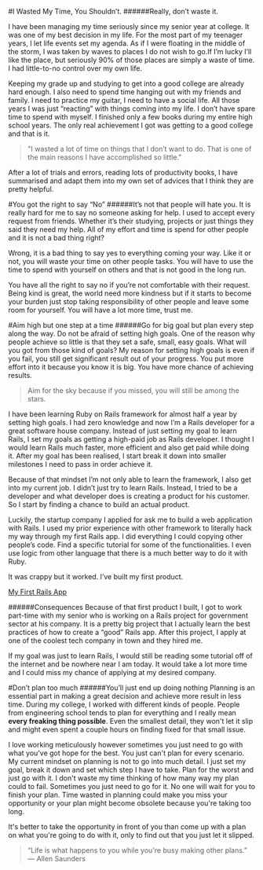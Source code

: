 #I Wasted My Time, You Shouldn’t.
######Really, don’t waste it.

I have been managing my time seriously since my senior year at college. It was one of my best decision in my life.
For the most part of my teenager years, I let life events set my agenda. As if I were floating in the middle of the storm, I was taken by waves to places I do not wish to go.If I’m lucky I’ll like the place, but  seriously 90% of those places are simply a waste of time. I had little-to-no control over my own life. 

Keeping my grade up and studying to get into a good college are already hard enough. I also need to spend time hanging out with my friends and family. I need to practice my guitar, I need to have a social life. All those years I was just “reacting” with things coming into my life. I don’t have spare time to spend with myself. I finished only a few books during my entire high school years. The only real achievement I got was getting to a good college and that is it.

>"I wasted a lot of time on things that I don’t want to do. That is one of the main reasons I have accomplished so little." 

After a lot of trials and errors, reading lots of productivity books, I have summarised and adapt them into my own set of advices that I think they are pretty helpful.

#You got the right to say “No”
######It’s not that people will hate you.
It is really hard for me to say no someone asking for help. I used to accept every request from friends. Whether it’s their studying, projects or just things they said they need my help. All of my effort and time is spend for other people and it is not a bad thing right?

Wrong, it is a bad thing to say yes to everything coming your way. Like it or not, you will waste your time on other people tasks. You will have to use the time to spend with yourself on others and that is not good in the long run.

You have all the right to say no if you’re not comfortable with their request. Being kind is great, the world need more kindness but if it starts to become your burden just stop taking responsibility of other people and leave some room for yourself. You will have a lot more time, trust me.

#Aim high but one step at a time
######Go for big goal but plan every step along the way.
Do not be afraid of setting high goals. One of the reason why people achieve so little is that they set a safe, small, easy goals. What will you got from those kind of goals? My reason for setting high goals is even if you fail, you still get significant result out of your progress. You put more effort into it because you know it is big. You have more chance of achieving results. 

>Aim for the sky because if you missed, you will still be among the stars.

I have been learning Ruby on Rails framework for almost half a year by setting high goals. I had zero knowledge and now I’m a Rails developer for a great software house company. Instead of just setting my goal to learn Rails, I set my goals as getting a high-paid job as Rails developer. I thought I would learn Rails much faster, more efficient and also get paid while doing it. After my goal has been realised, I start break it down into smaller milestones I need to pass in order achieve it.

Because of that mindset I’m not only able to learn the framework, I also get into my current job. I didn’t just try to learn Rails. Instead, I tried to be a developer and what developer does is creating a product for his customer. So I start by finding a chance to build an actual product. 

Luckily, the startup company I applied for ask me to build a web application with Rails. I used my prior experience with other framework to literally hack my way through my first Rails app. I did everything I could copying other people’s code. Find a specific tutorial for some of the functionalities. I even use logic from other language that there is a much better way to do it with Ruby. 

It was crappy but it worked. I’ve built my first product.

[My First Rails App](https://github.com/vtno/clothstore)

######Consequences
Because of that first product I built, I got to work part-time with my senior who is working on a Rails project for government sector at his company. It is a pretty big project that I actually learn the best practices of how to create a “good” Rails app. After this project, I apply at one of the coolest tech company in town and they hired me.

If my goal was just to learn Rails, I would still be reading some tutorial off of the internet and be nowhere near I am today. It would take a lot more time and I could miss my chance of applying at my desired company.

#Don’t plan too much
######You’ll just end up doing nothing
Planning is an essential part in making a great decision and achieve more result in less time. During my college, I worked with different kinds of people. People from engineering school tends to plan for everything and I really mean __every freaking thing possible__. Even the smallest detail, they won't let it slip and might even spent a couple hours on finding fixed for that small issue.

I love working meticulously however sometimes you just need to go with what you've got hope for the best. You just can't plan for every scenario. My current mindset on planning is not to go into much detail. I just set my goal, break it down and set which step I have to take. Plan for the worst and just go with it. I don't waste my time thinking of how many way my plan could to fail. Sometimes you just need to go for it. No one will wait for you to finish your plan. Time wasted in planning could make you miss your opportunity or your plan might become obsolete because you're taking too long.

It's better to take the opportunity in front of you than come up with a plan on what you're going to do with it, only to find out that you just let it slipped.

>“Life is what happens to you while you're busy making other plans.”
― Allen Saunders
